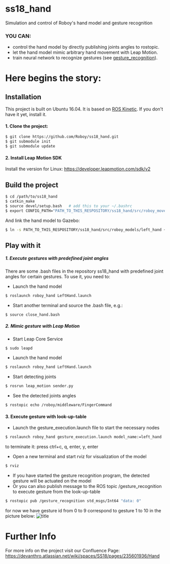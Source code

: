 # ss18_hand
Simulation and control of Roboy's hand model and gesture recognition

### YOU CAN:
  - control the hand model by directly publishing joints angles to rostopic.
  - let the hand model mimic arbitrary hand movement with Leap Motion.
  - train neural network to recognize gestures (see [gesture_recognition]).

# Here begins the story:
## Installation
This project is built on Ubuntu 16.04. 
It is based on [ROS Kinetic]. If you don't have it yet, install it.
#### 1. Clone the project:
```sh
$ git clone https://github.com/Roboy/ss18_hand.git
$ git submodule init
$ git submodule update
```
#### 2. Install Leap Motion SDK
Install the version for Linux: https://developer.leapmotion.com/sdk/v2

## Build the project
```sh
$ cd /path/to/ss18_hand
$ catkin_make
$ source devel/setup.bash	# add this to your ~/.bashrc
$ export CONFIG_PATH="PATH_TO_THIS_RESPOSITORY/ss18_hand/src/roboy_moveit_configs" # add this to your ~/.bashrc
```
And link the hand model to Gazebo:
```sh
$ ln -s PATH_TO_THIS_RESPOSITORY/ss18_hand/src/roboy_models/left_hand ~/.gazebo/models/left_hand
```
## Play with it
##### 1. Execute gestures with predefined joint angles
There are some .bash files in the repository ss18_hand with predefined joint angles for certain gestures. To use it, you need to:
- Launch the hand model
```sh
$ roslaunch roboy_hand LeftHand.launch 
```
- Start another terminal and source the .bash file, e.g.:
```sh
$ source close_hand.bash 
```

##### 2. Mimic gesture with Leap Motion
- Start Leap Core Service
```sh
$ sudo leapd
```
- Launch the hand model
```sh
$ roslaunch roboy_hand LeftHand.launch 
```
- Start detecting joints
```sh
$ rosrun leap_motion sender.py
```
- See the detected joints angles
```sh
$ rostopic echo /roboy/middleware/FingerCommand 
```
#### 3. Execute gesture with look-up-table
- Launch the gesture_execution.launch file to start the necessary nodes
```sh
$ roslaunch roboy_hand gesture_execution.launch model_name:=left_hand
```
to terminate it: press ctrl+c, q, enter, y, enter
- Open a new terminal and start rviz for visualization of the model
```sh
$ rviz
```
- If you have started the gesture recognition program, the detected gesture will be actuated on the model
- Or you can also publish message to the ROS topic /gesture_recognition to execute gesture from the look-up-table
```sh
$ rostopic pub /gesture_recognition std_msgs/Int64 "data: 0" 
```
for now we have gesture id from 0 to 9 correspond to gesture 1 to 10 in the picture below:
![title](https://api.media.atlassian.com/file/a3a6e6f8-389f-4003-a418-29fde62307d5/image?mode=full-fit&client=3b331dc2-3ab9-4700-b443-e98a909fd623&token=eyJhbGciOiJIUzI1NiJ9.eyJpc3MiOiIzYjMzMWRjMi0zYWI5LTQ3MDAtYjQ0My1lOThhOTA5ZmQ2MjMiLCJhY2Nlc3MiOnsidXJuOmZpbGVzdG9yZTpmaWxlOmEzYTZlNmY4LTM4OWYtNDAwMy1hNDE4LTI5ZmRlNjIzMDdkNSI6WyJyZWFkIl19LCJleHAiOjE1MzY3NjgwOTQsIm5iZiI6MTUzNjc2NDczNH0.ayniOM1s9M0fngWqzoLbFqRbcNl0qVC_0Xn3-xoEgts)

# Further Info
For more info on the project visit our Confluence Page:
https://devanthro.atlassian.net/wiki/spaces/SS18/pages/235601936/Hand

   [gesture_recognition]: <https://github.com/Roboy/ss18_hand/tree/devel/src/roboy_hand/gesture_recognition>
   [ROS Kinetic]: <http://wiki.ros.org/kinetic/Installation>
